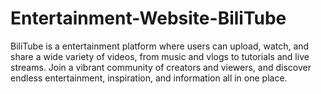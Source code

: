  # Entertainment-Website-BiliTube
				
   BiliTube is a entertainment platform where users can upload, watch, and share a wide variety of videos, from music and vlogs to tutorials and live streams. Join a vibrant community of 						creators and viewers, and discover endless entertainment, inspiration, and information all in one place.
